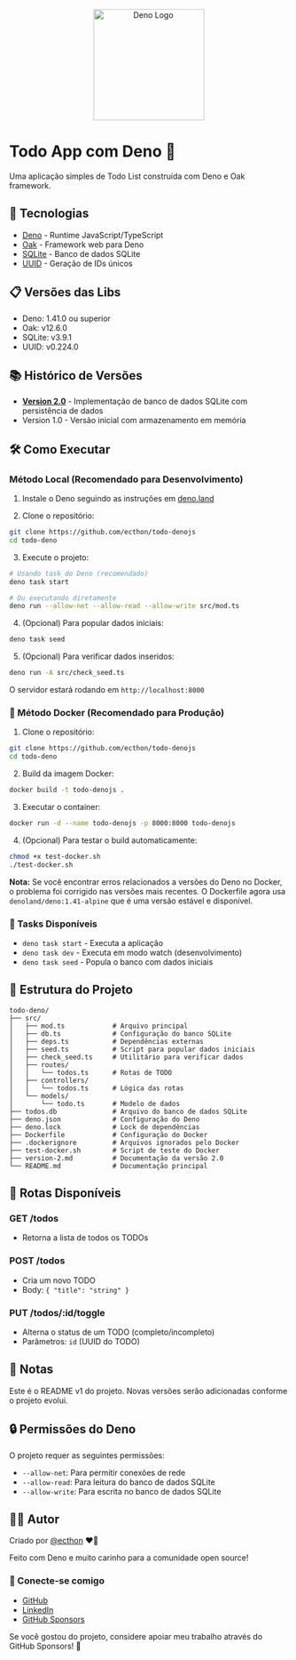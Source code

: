 <div align="center">
  <img src="https://jsr.io/logos/deno.svg?__frsh_c=ca5b312be6dd05d0c3fcd846d4d033c72ae5ef61" alt="Deno Logo" width="200"/>
</div>

# Todo App com Deno 🦖

Uma aplicação simples de Todo List construída com Deno e Oak framework.

## 🚀 Tecnologias

- [Deno](https://deno.land/) - Runtime JavaScript/TypeScript
- [Oak](https://deno.land/x/oak) - Framework web para Deno
- [SQLite](https://deno.land/x/sqlite) - Banco de dados SQLite
- [UUID](https://deno.land/std/uuid) - Geração de IDs únicos

## 📋 Versões das Libs

- Deno: 1.41.0 ou superior
- Oak: v12.6.0
- SQLite: v3.9.1
- UUID: v0.224.0

## 📚 Histórico de Versões

- **[Version 2.0](version-2.md)** - Implementação de banco de dados SQLite com persistência de dados
- Version 1.0 - Versão inicial com armazenamento em memória

## 🛠️ Como Executar

### Método Local (Recomendado para Desenvolvimento)

1. Instale o Deno seguindo as instruções em [deno.land](https://deno.land/#installation)

2. Clone o repositório:
```bash
git clone https://github.com/ecthon/todo-denojs
cd todo-deno
```

3. Execute o projeto:
```bash
# Usando task do Deno (recomendado)
deno task start

# Ou executando diretamente
deno run --allow-net --allow-read --allow-write src/mod.ts
```

4. (Opcional) Para popular dados iniciais:
```bash
deno task seed
```

5. (Opcional) Para verificar dados inseridos:
```bash
deno run -A src/check_seed.ts
```

O servidor estará rodando em `http://localhost:8000`

### 🐳 Método Docker (Recomendado para Produção)

1. Clone o repositório:
```bash
git clone https://github.com/ecthon/todo-denojs
cd todo-deno
```

2. Build da imagem Docker:
```bash
docker build -t todo-denojs .
```

3. Executar o container:
```bash
docker run -d --name todo-denojs -p 8000:8000 todo-denojs
```

4. (Opcional) Para testar o build automaticamente:
```bash
chmod +x test-docker.sh
./test-docker.sh
```

**Nota:** Se você encontrar erros relacionados a versões do Deno no Docker, o problema foi corrigido nas versões mais recentes. O Dockerfile agora usa `denoland/deno:1.41-alpine` que é uma versão estável e disponível.

### 🚀 Tasks Disponíveis

- `deno task start` - Executa a aplicação
- `deno task dev` - Executa em modo watch (desenvolvimento)
- `deno task seed` - Popula o banco com dados iniciais

## 📁 Estrutura do Projeto

```
todo-deno/
├── src/
│   ├── mod.ts            # Arquivo principal
│   ├── db.ts             # Configuração do banco SQLite
│   ├── deps.ts           # Dependências externas
│   ├── seed.ts           # Script para popular dados iniciais
│   ├── check_seed.ts     # Utilitário para verificar dados
│   ├── routes/
│   │   └── todos.ts      # Rotas de TODO
│   ├── controllers/
│   │   └── todos.ts      # Lógica das rotas
│   └── models/
│       └── todo.ts       # Modelo de dados
├── todos.db              # Arquivo do banco de dados SQLite
├── deno.json             # Configuração do Deno
├── deno.lock             # Lock de dependências
├── Dockerfile            # Configuração do Docker
├── .dockerignore         # Arquivos ignorados pelo Docker
├── test-docker.sh        # Script de teste do Docker
├── version-2.md          # Documentação da versão 2.0
└── README.md             # Documentação principal
```

## 🔌 Rotas Disponíveis

### GET /todos
- Retorna a lista de todos os TODOs

### POST /todos
- Cria um novo TODO
- Body: `{ "title": "string" }`

### PUT /todos/:id/toggle
- Alterna o status de um TODO (completo/incompleto)
- Parâmetros: `id` (UUID do TODO)

## 📝 Notas

Este é o README v1 do projeto. Novas versões serão adicionadas conforme o projeto evolui.

## 🔒 Permissões do Deno

O projeto requer as seguintes permissões:
- `--allow-net`: Para permitir conexões de rede
- `--allow-read`: Para leitura do banco de dados SQLite
- `--allow-write`: Para escrita no banco de dados SQLite

## 👨‍💻 Autor

Criado por [@ecthon](https://github.com/ecthon) ❤️🦖

Feito com Deno e muito carinho para a comunidade open source!

### 📱 Conecte-se comigo

- [GitHub](https://github.com/ecthon)
- [LinkedIn](https://linkedin.com/in/ecthon)
- [GitHub Sponsors](https://github.com/sponsors/ecthon)

Se você gostou do projeto, considere apoiar meu trabalho através do GitHub Sponsors! 🌟
